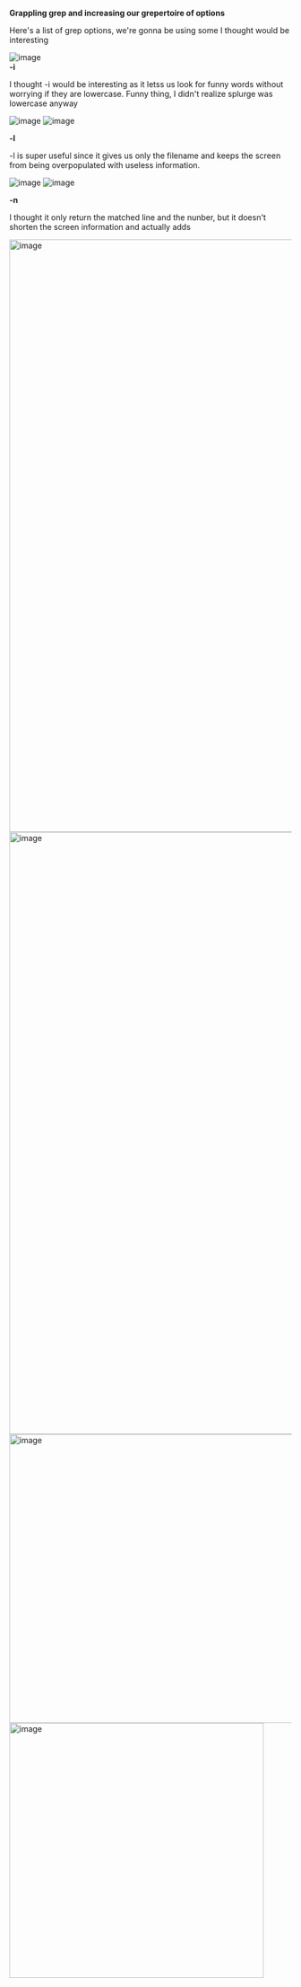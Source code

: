 **Grappling grep and increasing our grepertoire of options**  

Here's a list of grep options, we're gonna be using some I thought would be interesting  

![image](https://user-images.githubusercontent.com/56902053/218374492-4b87593c-d342-417e-b6ed-6281a3083a29.png)  
**-i**

I thought -i would be interesting as it letss us look for funny words without worrying if they are lowercase. Funny thing, I didn't realize splurge was lowercase anyway

![image](https://user-images.githubusercontent.com/56902053/218374193-dac6d7ef-2f86-44c8-a78c-12a0de43718d.png) 
![image](https://user-images.githubusercontent.com/56902053/218375136-cb7c9629-182a-4857-bbb6-37b7f1db8f79.png)  

**-l**  

-l is super useful since it gives us only the filename and keeps the screen from being overpopulated with useless information.

![image](https://user-images.githubusercontent.com/56902053/218374309-f372c5ba-f544-4bbf-b20e-513940975a04.png)
![image](https://user-images.githubusercontent.com/56902053/218374896-be48bf47-bf72-4d4b-8531-76fcea427f20.png)  

**-n**  

I thought it only return the matched line and the nunber, but it doesn't shorten the screen information and actually adds 




<img width="1055" alt="image" src="https://user-images.githubusercontent.com/56902053/218374389-111a51f6-76a6-4bb7-bce0-a82ea9977e2d.png">  

<img width="1072" alt="image" src="https://user-images.githubusercontent.com/56902053/218374845-84602e2b-feb7-45c6-a7a6-b816d1f928be.png">




<img width="514" alt="image" src="https://user-images.githubusercontent.com/56902053/218374466-1fe56d62-9902-4c97-b8e6-da2abbf75552.png">


<img width="454" alt="image" src="https://user-images.githubusercontent.com/56902053/218375171-787bce6c-1cf8-4122-a86e-a6b99dc8c13c.png">




